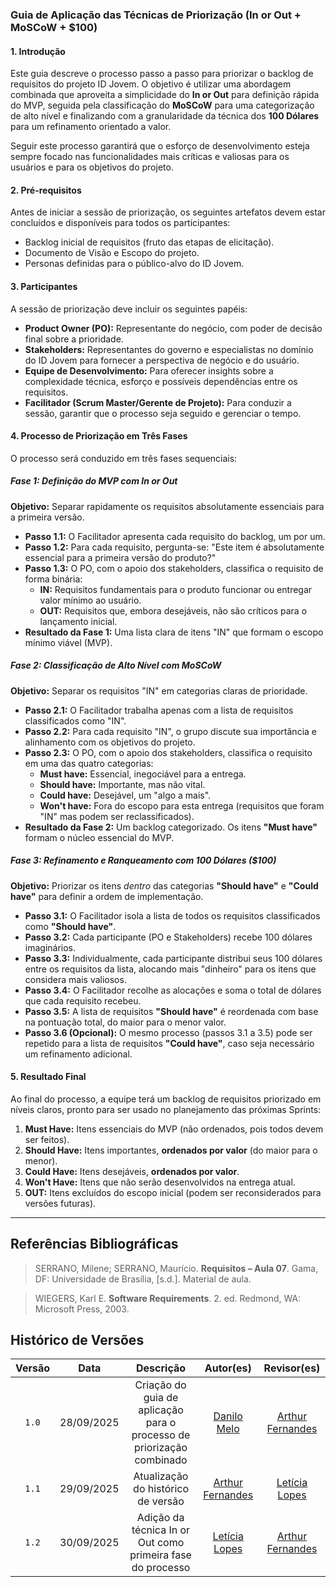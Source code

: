### **Guia de Aplicação das Técnicas de Priorização (In or Out + MoSCoW + $100)**

#### **1. Introdução**

Este guia descreve o processo passo a passo para priorizar o backlog de requisitos do projeto ID Jovem. O objetivo é utilizar uma abordagem combinada que aproveita a simplicidade do **In or Out** para definição rápida do MVP, seguida pela classificação do **MoSCoW** para uma categorização de alto nível e finalizando com a granularidade da técnica dos **100 Dólares** para um refinamento orientado a valor.

Seguir este processo garantirá que o esforço de desenvolvimento esteja sempre focado nas funcionalidades mais críticas e valiosas para os usuários e para os objetivos do projeto.

#### **2. Pré-requisitos**

Antes de iniciar a sessão de priorização, os seguintes artefatos devem estar concluídos e disponíveis para todos os participantes:

-   Backlog inicial de requisitos (fruto das etapas de elicitação).
-   Documento de Visão e Escopo do projeto.
-   Personas definidas para o público-alvo do ID Jovem.

#### **3. Participantes**

A sessão de priorização deve incluir os seguintes papéis:

-   **Product Owner (PO):** Representante do negócio, com poder de decisão final sobre a prioridade.
-   **Stakeholders:** Representantes do governo e especialistas no domínio do ID Jovem para fornecer a perspectiva de negócio e do usuário.
-   **Equipe de Desenvolvimento:** Para oferecer insights sobre a complexidade técnica, esforço e possíveis dependências entre os requisitos.
-   **Facilitador (Scrum Master/Gerente de Projeto):** Para conduzir a sessão, garantir que o processo seja seguido e gerenciar o tempo.

#### **4. Processo de Priorização em Três Fases**

O processo será conduzido em três fases sequenciais:

##### **Fase 1: Definição do MVP com In or Out**

**Objetivo:** Separar rapidamente os requisitos absolutamente essenciais para a primeira versão.

-   **Passo 1.1:** O Facilitador apresenta cada requisito do backlog, um por um.
-   **Passo 1.2:** Para cada requisito, pergunta-se: "Este item é absolutamente essencial para a primeira versão do produto?"
-   **Passo 1.3:** O PO, com o apoio dos stakeholders, classifica o requisito de forma binária:
    -   **IN:** Requisitos fundamentais para o produto funcionar ou entregar valor mínimo ao usuário.
    -   **OUT:** Requisitos que, embora desejáveis, não são críticos para o lançamento inicial.
-   **Resultado da Fase 1:** Uma lista clara de itens "IN" que formam o escopo mínimo viável (MVP).

##### **Fase 2: Classificação de Alto Nível com MoSCoW**

**Objetivo:** Separar os requisitos "IN" em categorias claras de prioridade.

-   **Passo 2.1:** O Facilitador trabalha apenas com a lista de requisitos classificados como "IN".
-   **Passo 2.2:** Para cada requisito "IN", o grupo discute sua importância e alinhamento com os objetivos do projeto.
-   **Passo 2.3:** O PO, com o apoio dos stakeholders, classifica o requisito em uma das quatro categorias:
    -   **Must have:** Essencial, inegociável para a entrega.
    -   **Should have:** Importante, mas não vital.
    -   **Could have:** Desejável, um "algo a mais".
    -   **Won't have:** Fora do escopo para esta entrega (requisitos que foram "IN" mas podem ser reclassificados).
-   **Resultado da Fase 2:** Um backlog categorizado. Os itens **"Must have"** formam o núcleo essencial do MVP.

##### **Fase 3: Refinamento e Ranqueamento com 100 Dólares ($100)**

**Objetivo:** Priorizar os itens _dentro_ das categorias **"Should have"** e **"Could have"** para definir a ordem de implementação.

-   **Passo 3.1:** O Facilitador isola a lista de todos os requisitos classificados como **"Should have"**.
-   **Passo 3.2:** Cada participante (PO e Stakeholders) recebe 100 dólares imaginários.
-   **Passo 3.3:** Individualmente, cada participante distribui seus 100 dólares entre os requisitos da lista, alocando mais "dinheiro" para os itens que considera mais valiosos.
-   **Passo 3.4:** O Facilitador recolhe as alocações e soma o total de dólares que cada requisito recebeu.
-   **Passo 3.5:** A lista de requisitos **"Should have"** é reordenada com base na pontuação total, do maior para o menor valor.
-   **Passo 3.6 (Opcional):** O mesmo processo (passos 3.1 a 3.5) pode ser repetido para a lista de requisitos **"Could have"**, caso seja necessário um refinamento adicional.

#### **5. Resultado Final**

Ao final do processo, a equipe terá um backlog de requisitos priorizado em níveis claros, pronto para ser usado no planejamento das próximas Sprints:

1.  **Must Have:** Itens essenciais do MVP (não ordenados, pois todos devem ser feitos).
2.  **Should Have:** Itens importantes, **ordenados por valor** (do maior para o menor).
3.  **Could Have:** Itens desejáveis, **ordenados por valor**.
4.  **Won't Have:** Itens que não serão desenvolvidos na entrega atual.
5.  **OUT:** Itens excluídos do escopo inicial (podem ser reconsiderados para versões futuras).

---

## Referências Bibliográficas

> SERRANO, Milene; SERRANO, Maurício. **Requisitos – Aula 07**. Gama, DF: Universidade de Brasília, [s.d.]. Material de aula.

> WIEGERS, Karl E. **Software Requirements**. 2. ed. Redmond, WA: Microsoft Press, 2003.

## Histórico de Versões

| Versão |    Data    |      Descrição       |                        Autor(es)                        |                       Revisor(es)                       |
| :----: | :--------: | :------------------: | :-----------------------------------------------------: | :-----------------------------------------------------: |
| `1.0`  | 28/09/2025 | Criação do guia de aplicação para o processo de priorização combinado  | [Danilo Melo](https://github.com/EngDann) |  [Arthur Fernandes](https://github.com/arthurfernandesj)|
| `1.1`  | 29/09/2025 | Atualização do histórico de versão | [Arthur Fernandes](https://github.com/arthurfernandesj) |  [Letícia Lopes](https://github.com/leticialopes20)|
| `1.2`  | 30/09/2025 | Adição da técnica In or Out como primeira fase do processo | [Letícia Lopes](https://github.com/leticialopes20) |  [Arthur Fernandes](https://github.com/arthurfernandesj)|